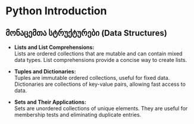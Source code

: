 # Python Introduction

## მონაცემთა სტრუქტურები (Data Structures)

- **Lists and List Comprehensions:**  
  Lists are ordered collections that are mutable and can contain mixed data types. List comprehensions provide a concise way to create lists.

- **Tuples and Dictionaries:**  
  Tuples are immutable ordered collections, useful for fixed data. Dictionaries are collections of key-value pairs, allowing fast access to data.

- **Sets and Their Applications:**  
  Sets are unordered collections of unique elements. They are useful for membership tests and eliminating duplicate entries.
